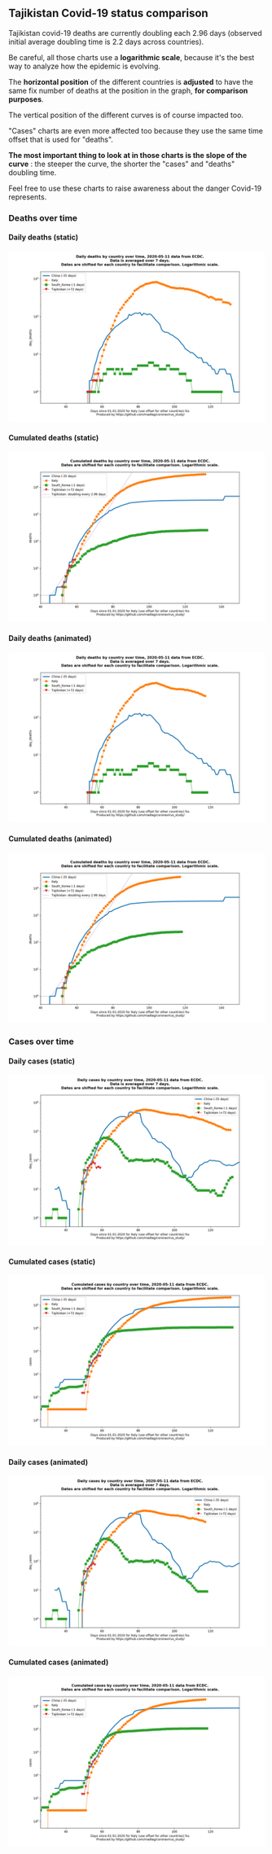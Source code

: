 ## Tajikistan Covid-19 status comparison 

Tajikistan covid-19 deaths are currently doubling each 2.96 days (observed initial average doubling time is 2.2 days across countries).



Be careful, all those charts use a **logarithmic scale**, because it's the best way to analyze how the epidemic is evolving.
 
The **horizontal position** of the different countries is **adjusted** to have the same fix number of deaths at the position in the graph, **for comparison purposes**.

The vertical position of the different curves is of course impacted too.

"Cases" charts are even more affected too because they use the same time offset that is used for "deaths".

**The most important thing to look at in those charts is the slope of the curve** : the steeper the curve, the shorter the "cases" and "deaths" doubling time.

Feel free to use these charts to raise awareness about the danger Covid-19 represents. 


 
### Deaths over time
 
#### Daily deaths (static)
![Tajikistan covid-19 daily deaths static chart](https://raw.githubusercontent.com/madlag/coronavirus_study/master/notebooks/graphs/2020-05-11/countries/Tajikistan/2020-05-11_Tajikistan_day_deaths.png "Tajikistan covid-19 day_deaths static chart")   
 
#### Cumulated deaths (static)
![Tajikistan covid-19 cumulated deaths static chart](https://raw.githubusercontent.com/madlag/coronavirus_study/master/notebooks/graphs/2020-05-11/countries/Tajikistan/2020-05-11_Tajikistan_deaths.png "Tajikistan covid-19 deaths static chart")   
 
#### Daily deaths (animated)
![Tajikistan covid-19 daily deaths animated chart](https://raw.githubusercontent.com/madlag/coronavirus_study/master/notebooks/graphs/2020-05-11/countries/Tajikistan/2020-05-11_Tajikistan_day_deaths.gif "Tajikistan covid-19 day_deaths animated chart")   
 
#### Cumulated deaths (animated)
![Tajikistan covid-19 cumulated deaths animated chart](https://raw.githubusercontent.com/madlag/coronavirus_study/master/notebooks/graphs/2020-05-11/countries/Tajikistan/2020-05-11_Tajikistan_deaths.gif "Tajikistan covid-19 deaths animated chart")   

 
### Cases over time
 
#### Daily cases (static)
![Tajikistan covid-19 daily cases static chart](https://raw.githubusercontent.com/madlag/coronavirus_study/master/notebooks/graphs/2020-05-11/countries/Tajikistan/2020-05-11_Tajikistan_day_cases.png "Tajikistan covid-19 day_cases static chart")   
 
#### Cumulated cases (static)
![Tajikistan covid-19 cumulated cases static chart](https://raw.githubusercontent.com/madlag/coronavirus_study/master/notebooks/graphs/2020-05-11/countries/Tajikistan/2020-05-11_Tajikistan_cases.png "Tajikistan covid-19 cases static chart")   
 
#### Daily cases (animated)
![Tajikistan covid-19 daily cases animated chart](https://raw.githubusercontent.com/madlag/coronavirus_study/master/notebooks/graphs/2020-05-11/countries/Tajikistan/2020-05-11_Tajikistan_day_cases.gif "Tajikistan covid-19 day_cases animated chart")   
 
#### Cumulated cases (animated)
![Tajikistan covid-19 cumulated cases animated chart](https://raw.githubusercontent.com/madlag/coronavirus_study/master/notebooks/graphs/2020-05-11/countries/Tajikistan/2020-05-11_Tajikistan_cases.gif "Tajikistan covid-19 cases animated chart")   

